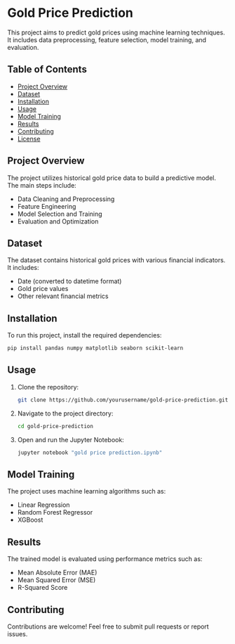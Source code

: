 # Gold Price Prediction

This project aims to predict gold prices using machine learning techniques. It includes data preprocessing, feature selection, model training, and evaluation.

## Table of Contents
- [Project Overview](#project-overview)
- [Dataset](#dataset)
- [Installation](#installation)
- [Usage](#usage)
- [Model Training](#model-training)
- [Results](#results)
- [Contributing](#contributing)
- [License](#license)

## Project Overview
The project utilizes historical gold price data to build a predictive model. The main steps include:
- Data Cleaning and Preprocessing
- Feature Engineering
- Model Selection and Training
- Evaluation and Optimization

## Dataset
The dataset contains historical gold prices with various financial indicators. It includes:
- Date (converted to datetime format)
- Gold price values
- Other relevant financial metrics

## Installation
To run this project, install the required dependencies:

```sh
pip install pandas numpy matplotlib seaborn scikit-learn
```

## Usage
1. Clone the repository:
   ```sh
   git clone https://github.com/yourusername/gold-price-prediction.git
   ```
2. Navigate to the project directory:
   ```sh
   cd gold-price-prediction
   ```
3. Open and run the Jupyter Notebook:
   ```sh
   jupyter notebook "gold price prediction.ipynb"
   ```

## Model Training
The project uses machine learning algorithms such as:
- Linear Regression
- Random Forest Regressor
- XGBoost

## Results
The trained model is evaluated using performance metrics such as:
- Mean Absolute Error (MAE)
- Mean Squared Error (MSE)
- R-Squared Score

## Contributing
Contributions are welcome! Feel free to submit pull requests or report issues.



